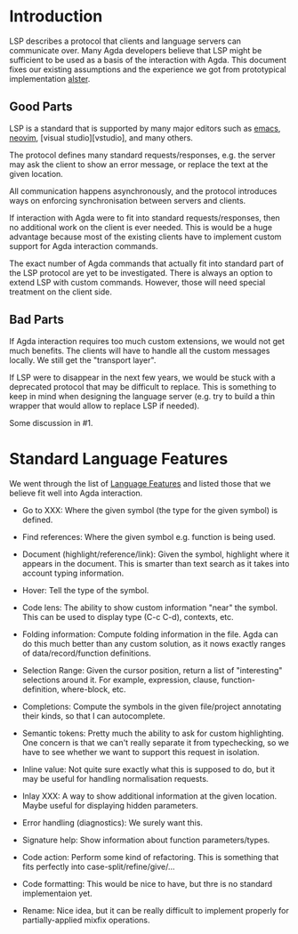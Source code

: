 
# Introduction

LSP describes a protocol that clients and language servers
can communicate over.  Many Agda developers believe that
LSP might be sufficient to be used as a basis of the
interaction with Agda.  This document fixes our existing
assumptions and the experience we got from prototypical
implementation [alster][alster].

## Good Parts

LSP is a standard that is supported by many major editors
such as [emacs][emacs], [neovim][neovim], [visual
studio][vstudio], and many others.

The protocol defines many standard requests/responses, e.g.
the server may ask the client to show an error message, or
replace the text at the given location.

All communication happens asynchronously, and the protocol
introduces ways on enforcing synchronisation between
servers and clients.

If interaction with Agda were to fit into standard
requests/responses, then no additional work on the client is
ever needed.  This is would be a huge advantage because most
of the existing clients have to implement custom support for
Agda interaction commands.

The exact number of Agda commands that actually fit into
standard part of the LSP protocol are yet to be investigated.
There is always an option to extend LSP with custom commands.
However, those will need special treatment on the client side.

## Bad Parts

If Agda interaction requires too much custom extensions,
we would not get much benefits.  The clients will have to
handle all the custom messages locally.  We still get the
"transport layer".

If LSP were to disappear in the next few years, we would
be stuck with a deprecated protocol that may be difficult
to replace.  This is something to keep in mind when
designing the language server (e.g. try to build a thin
wrapper that would allow to replace LSP if needed).

Some discussion in #1.


# Standard Language Features

We went through the list of [Language Features][langfeat]
and listed those that we believe fit well into Agda
interaction.

   - Go to XXX:
     Where the given symbol (the type for the given symbol)
     is defined.

   - Find references:
     Where the given symbol e.g. function is being used.

   - Document (highlight/reference/link):
     Given the symbol, highlight where it appears in the
     document.  This is smarter than text search as
     it takes into account typing information.

   - Hover: Tell the type of the symbol.

   - Code lens:
     The ability to show custom information "near" the
     symbol.  This can be used to display type (C-c C-d),
     contexts, etc.

   - Folding information:
     Compute folding information in the file.  Agda can
     do this much better than any custom solution, as it
     nows exactly ranges of data/record/function definitions.

   - Selection Range:
     Given the cursor position, return a list of "interesting"
     selections around it.  For example, expression, clause,
     function-definition, where-block, etc.
     
   - Completions:
     Compute the symbols in the given file/project annotating
     their kinds, so that I can autocomplete.

   - Semantic tokens:
     Pretty much the ability to ask for custom highlighting.
     One concern is that we can't really separate it from
     typechecking, so we have to see whether we want to
     support this request in isolation.

   - Inline value:
     Not quite sure exactly what this is supposed to do,
     but it may be useful for handling normalisation requests.

   - Inlay XXX:
     A way to show additional information at the given
     location.  Maybe useful for displaying hidden parameters.

   - Error handling (diagnostics):
     We surely want this.

   - Signature help:
     Show information about function parameters/types.

   - Code action:
     Perform some kind of refactoring.  This is something
     that fits perfectly into case-split/refine/give/...

   - Code formatting:
     This would be nice to have, but thre is no standard
     implementaion yet.

   - Rename:
     Nice idea, but it can be really difficult to implement
     properly for partially-applied mixfix operations.


[neovim]: https://neovim.io/
[visualstudio]: https://visualstudio.microsoft.com/
[emacs]: https://www.gnu.org/software/emacs/
[alster]: https://github.com/phijor/alster
[LSP]: https://microsoft.github.io/language-server-protocol/
[langfeat]: https://microsoft.github.io/language-server-protocol/specifications/lsp/3.17/specification/#languageFeatures
